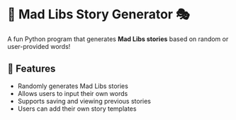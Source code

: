 
# 📝 Mad Libs Story Generator 🎭  

A fun Python program that generates **Mad Libs stories** based on random or user-provided words!  

## 🚀 Features  
- Randomly generates Mad Libs stories  
- Allows users to input their own words  
- Supports saving and viewing previous stories  
- Users can add their own story templates  
